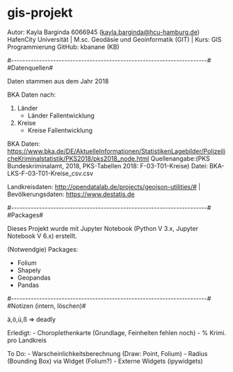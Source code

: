 # gis-projekt

Autor: Kayla Barginda 6066945 (kayla.barginda@hcu-hamburg.de) 
HafenCity Universität | M.sc. Geodäsie und Geoinformatik (GIT) | Kurs: GIS Programmierung 
GitHub: kbanane (KB)

#----------------------------------------------------------------------#
#Datenquellen#

Daten stammen aus dem Jahr 2018 

BKA Daten nach:
1. Länder
    + Länder Fallentwicklung
2. Kreise
    + Kreise Fallentwicklung


BKA Daten:
https://www.bka.de/DE/AktuelleInformationen/StatistikenLagebilder/PolizeilicheKriminalstatistik/PKS2018/pks2018_node.html
	Quellenangabe:(PKS Bundeskriminalamt, 2018, PKS-Tabellen 2018: F-03-T01-Kreise)
	Datei: BKA-LKS-F-03-T01-Kreise_csv.csv 

Landkreisdaten:
http://opendatalab.de/projects/geojson-utilities/#
	|
Bevölkerungsdaten:
https://www.destatis.de


#----------------------------------------------------------------------#
#Packages#

Dieses Projekt wurde mit Jupyter Notebook (Python V 3.x, Jupyter Notebook V 6.x) erstellt.

(Notwendgie) Packages: 
- Folium
- Shapely 
- Geopandas
- Pandas 

#----------------------------------------------------------------------#
#Notizen (intern, löschen)#

ä,ö,ü,ß => deadly 

Erledigt: 
	- Choroplethenkarte (Grundlage, Feinheiten fehlen noch)
	- % Krimi. pro Landkreis
	
To Do:
	- Warscheinlichkeitsberechnung (Draw: Point, Folium)
	- Radius (Bounding Box) via Widget (Folium?)
	- Externe Widgets (ipywidgets)

